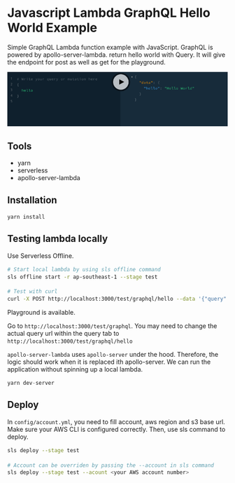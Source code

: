 # Javascript Lambda GraphQL Hello World Example

Simple GraphQL Lambda function example with JavaScript. GraphQL is powered by apollo-server-lambda. return hello world with Query. It will give the endpoint for post as well as get for the playground.

<img src="./img/hello-world-playground.png" />

## Tools

- yarn
- serverless
- apollo-server-lambda

## Installation

```bash
yarn install
```

## Testing lambda locally

Use Serverless Offline.

```bash
# Start local lambda by using sls offline command
sls offline start -r ap-southeast-1 --stage test

# Test with curl
curl -X POST http://localhost:3000/test/graphql/hello --data '{"query": "{hello}"}'
```

Playground is available.

Go to `http://localhost:3000/test/graphql`. You may need to change the actual query url within the query tab to `http://localhost:3000/test/graphql/hello`

`apollo-server-lambda` uses `apollo-server` under the hood. Therefore, the logic should work when it is replaced ith apollo-server. We can run the application without spinning up a local lambda.

```js
yarn dev-server
```

## Deploy

In `config/account.yml`, you need to fill account, aws region and s3 base url. Make sure your AWS CLI is configured correctly. Then, use sls command to deploy.

```bash
sls deploy --stage test

# Account can be overriden by passing the --account in sls command
sls deploy --stage test --acount <your AWS account number>
```
